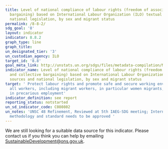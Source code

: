 ```yaml
---
title: Level of national compliance of labour rights (freedom of association and collective
  bargaining) based on International Labour Organization (ILO) textual sources and
  national legislation, by sex and migrant status
permalink: /8-8-2/
sdg_goal: '8'
layout: indicator
indicator: 8.8.2
graph_type: line
graph_title:
un_designated_tier: '3'
un_custodian_agency: ILO
target_id: '8.8'
goal_meta_link: http://unstats.un.org/sdgs/files/metadata-compilation/Metadata-Goal-8.pdf
indicator_name: Level of national compliance of labour rights (freedom of association
  and collective bargaining) based on International Labour Organization (ILO) textual
  sources and national legislation, by sex and migrant status
target: ' Protect labour rights and promote safe and secure working environments for
  all workers, including migrant workers, in particular women migrants, and those
  in precarious employment'
indicator_definition: see report
reporting_status: notstarted
un_sd_indicator_code: C080802
un_notes: 'UNSC 48 Refinement, Reviewed at 5th IAEG-SDG meeting; Internationally agreed
  methodology and standard needs to be approved '
---
```


We are still looking for a suitable data source for this indicator. Please contact us if you think you can help by emailing <a href="mailto:SustainableDevelopment@ons.gov.uk">SustainableDevelopment@ons.gov.uk</a>.


